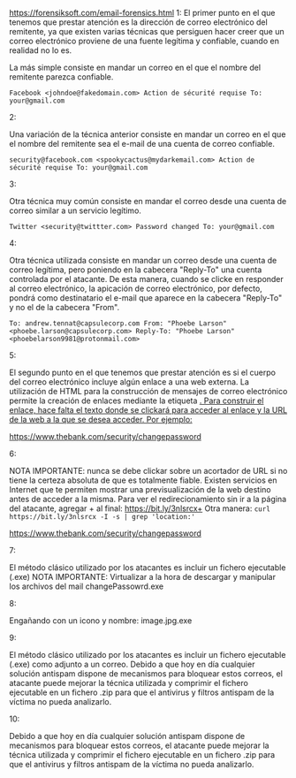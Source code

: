 https://forensiksoft.com/email-forensics.html
1:
El primer punto en el que tenemos que prestar atención es la dirección de correo electrónico del remitente, ya que existen varias técnicas que persiguen hacer creer que un correo electrónico proviene de una fuente legítima y confiable, cuando en realidad no lo es.

La más simple consiste en mandar un correo en el que el nombre del remitente parezca confiable.

``
Facebook <johndoe@fakedomain.com>
Action de sécurité requise
To: your@gmail.com
``

2:

Una variación de la técnica anterior consiste en mandar un correo en el que el nombre del remitente sea el e-mail de una cuenta de correo confiable.

``
security@facebook.com <spookycactus@mydarkemail.com>
Action de sécurité requise
To: your@gmail.com
``

3:

Otra técnica muy común consiste en mandar el correo desde una cuenta de correo similar a un servicio legítimo.
 
``
Twitter <security@twittter.com>
Password changed
To: your@gmail.com
``

4:

Otra técnica utilizada consiste en mandar un correo desde una cuenta de correo legítima, pero poniendo en la cabecera "Reply-To" una cuenta controlada por el atacante. De esta manera, cuando se clicke en responder al correo electrónico, la apicación de correo electrónico, por defecto, pondrá como destinatario el e-mail que aparece en la cabecera "Reply-To" y no el de la cabecera "From".

``
To: andrew.tennat@capsulecorp.com
From: "Phoebe Larson" <phoebe.larson@capsulecorp.com>
Reply-To: "Phoebe Larson" <phoebelarson9981@protonmail.com>
``

5:

El segundo punto en el que tenemos que prestar atención es si el cuerpo del correo electrónico incluye algún enlace a una web externa. La utilización de HTML para la construcción de mensajes de correo electrónico permite la creación de enlaces mediante la etiqueta <A HREF>. Para construir el enlace, hace falta el texto donde se clickará para acceder al enlace y la URL de la web a la que se desea acceder. Por ejemplo:

<p><a href="https://givemeallyourdataforfree.net">https://www.thebank.com/security/changepassword</a></p>

6:

NOTA IMPORTANTE: nunca se debe clickar sobre un acortador de URL si no tiene la certeza absoluta de que es totalmente fiable. Existen servicios en Internet que te permiten mostrar una previsualización de la web destino antes de acceder a la misma.
Para ver el redirecionamiento sin ir a la página del atacante, agregar + al final: https://bit.ly/3nlsrcx+
Otra manera: `curl https://bit.ly/3nlsrcx -I -s | grep 'location:'`

<p><a href="https://bit.ly/3nlsrcx">https://www.thebank.com/security/changepassword</a></p>

7:

El método clásico utilizado por los atacantes es incluir un fichero ejecutable (.exe)
NOTA IMPORTANTE: Virtualizar a la hora de descargar y manipular los archivos del mail
changePassowrd.exe

8:

Engañando con un icono y nombre:
image.jpg.exe

9:

El método clásico utilizado por los atacantes es incluir un fichero ejecutable (.exe) como adjunto a un correo. Debido a que hoy en día cualquier solución antispam dispone de mecanismos para bloquear estos correos, el atacante puede mejorar la técnica utilizada y comprimir el fichero ejecutable en un fichero .zip para que el antivirus y filtros antispam de la víctima no pueda analizarlo.

10:

Debido a que hoy en día cualquier solución antispam dispone de mecanismos para bloquear estos correos, el atacante puede mejorar la técnica utilizada y comprimir el fichero ejecutable en un fichero .zip para que el antivirus y filtros antispam de la víctima no pueda analizarlo.
